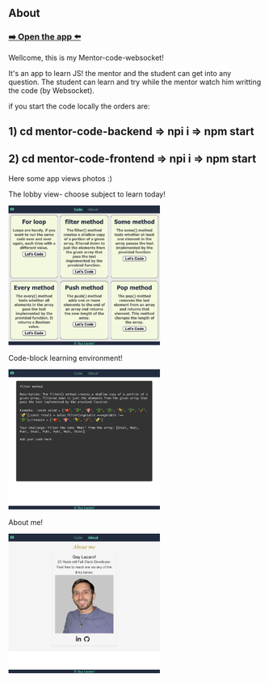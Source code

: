 ## About
### [➡️ Open the app ⬅️](https://mentor-student-websocket.onrender.com)
Wellcome, this is my Mentor-code-websocket!

It's an app to learn JS!
the mentor and the student can get into any question.
The student can learn and try while the mentor watch him writting the code (by Websocket).

if you start the code locally the orders are:
## 1) cd mentor-code-backend => npi i => npm start
## 2) cd mentor-code-frontend => npi i => npm start

Here some app views photos :)

The lobby view- choose subject to learn today!

<img src="mentor-code-frontend/src/scss/img/lobbyView.png" width="300" hight="300">

Code-block learning environment!

<img src="mentor-code-frontend/src/scss/img/codeBlockView.png" width="300" hight="300">

About me!

<img src="mentor-code-frontend/src/scss/img/aboutMe.png" width="300" hight="300">